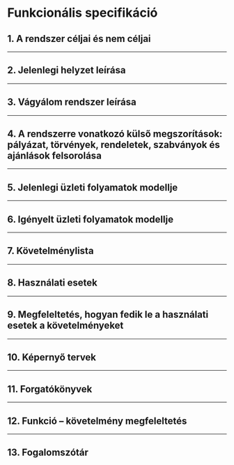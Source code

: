 # **Funkcionális specifikáció**
## 1. A rendszer céljai és nem céljai

---
## 2. Jelenlegi helyzet leírása

---
## 3. Vágyálom rendszer leírása

---
## 4. A rendszerre vonatkozó külső megszorítások: pályázat, törvények, rendeletek, szabványok és ajánlások felsorolása

---
## 5. Jelenlegi üzleti folyamatok modellje

---
## 6. Igényelt üzleti folyamatok modellje

---
## 7. Követelménylista

---
## 8. Használati esetek

---
## 9. Megfeleltetés, hogyan fedik le a használati esetek a követelményeket

---
## 10. Képernyő tervek

---
## 11. Forgatókönyvek

---
## 12. Funkció – követelmény megfeleltetés

---
## 13. Fogalomszótár